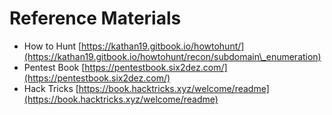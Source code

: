 # Reference Materials

* How to Hunt [https://kathan19.gitbook.io/howtohunt/](https://kathan19.gitbook.io/howtohunt/recon/subdomain\_enumeration)
* Pentest Book [https://pentestbook.six2dez.com/](https://pentestbook.six2dez.com/)
* Hack Tricks [https://book.hacktricks.xyz/welcome/readme](https://book.hacktricks.xyz/welcome/readme)
